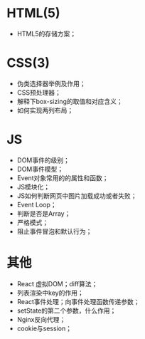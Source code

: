 # HTML(5)

- HTML5的存储方案；

# CSS(3)

- 伪类选择器举例及作用；
- CSS预处理器；
- 解释下box-sizing的取值和对应含义；
- 如何实现两列布局；

# JS

- DOM事件的级别；
- DOM事件模型；
- Event对象常用的的属性和函数；
- JS模块化；
- JS如何判断网页中图片加载成功或者失败；
- Event Loop；
- 判断是否是Array；
- 严格模式；
- 阻止事件冒泡和默认行为；

# 其他

- React 虚拟DOM；diff算法；
- 列表渲染中key的作用；
- React事件处理；向事件处理函数传递参数；
- setState的第二个参数，什么作用；
- Nginx反向代理；
- cookie与session；
